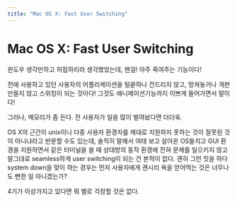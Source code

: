 ```yaml
---
title: "Mac OS X: Fast User Switching"
---
```

# Mac OS X: Fast User Switching

윈도우 생각만하고 허접하리라 생각했었는데, 왠걸! 아주 죽여주는 기능이다!

전에 사용하고 있던 사용자의 어플리케이션을 털끝하나 건드리지 않고, 망쳐놓거나 개판 만들지 않고 스위칭이 되는 것이다! 그것도 애니메이션기능까지 이쁘게 들어가면서 말이다!

그러나, 메모리가 좀 든다. 전 사용자가 일을 많이 벌여놨다면 더더욱.

OS X의 근간이 unix이니 다중 사용자 환경자를 제대로 지원하지 못하는 것이 잘못된 것이 아니냐라고 반문할 수도 있는데, 솔직히 말해서 여태 보고 살아온 OS들치고 GUI 환경을 지원하면서 같은 터미널을 쓸 때 상대방의 동작 환경에 전혀 문제를 일으키지 않고 말그대로 seamless하게 user switching이 되는 건 본적이 없다. 괜히 그런 짓을 하다 system down을 맞이 하는 경우는 먼저 사용자에게 괜시리 욕을 얻어먹는 것은 너무나도 뻔한 일 아니겠는가?

4기가 이상가지고 있다면 뭐 별로 걱정할 것은 없다.

 

